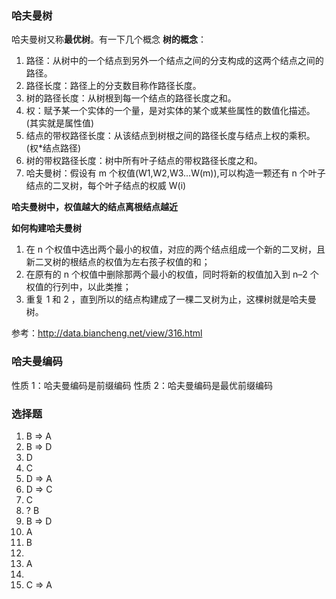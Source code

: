 ### 哈夫曼树

哈夫曼树又称**最优树**。有一下几个概念
**树的概念**：

1. 路径：从树中的一个结点到另外一个结点之间的分支构成的这两个结点之间的路径。
2. 路径长度：路径上的分支数目称作路径长度。
3. 树的路径长度：从树根到每一个结点的路径长度之和。
4. 权：赋予某一个实体的一个量，是对实体的某个或某些属性的数值化描述。(其实就是属性值)
5. 结点的带权路径长度：从该结点到树根之间的路径长度与结点上权的乘积。(权\*结点路径)
6. 树的带权路径长度：树中所有叶子结点的带权路径长度之和。
7. 哈夫曼树：假设有 m 个权值(W1,W2,W3...W(m)),可以构造一颗还有 n 个叶子结点的二叉树，每个叶子结点的权威 W(i)

**哈夫曼树中，权值越大的结点离根结点越近**

**如何构建哈夫曼树**

1. 在 n 个权值中选出两个最小的权值，对应的两个结点组成一个新的二叉树，且新二叉树的根结点的权值为左右孩子权值的和；
2. 在原有的 n 个权值中删除那两个最小的权值，同时将新的权值加入到 n–2 个权值的行列中，以此类推；
3. 重复 1 和 2 ，直到所以的结点构建成了一棵二叉树为止，这棵树就是哈夫曼树。

参考：http://data.biancheng.net/view/316.html

### 哈夫曼编码

性质 1：哈夫曼编码是前缀编码
性质 2：哈夫曼编码是最优前缀编码

### 选择题

1. B => A
2. B => D
3. D
4. C
5. D => A
6. D => C
7. C
8. ? B
9. B => D
10. A
11. B
12.
13. A
14.
15. C => A
